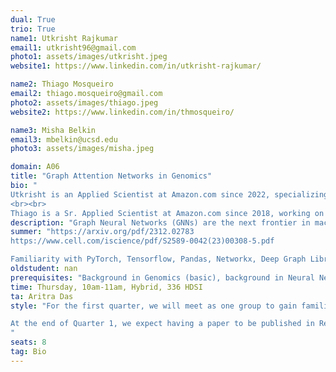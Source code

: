 ```yaml
---
dual: True
trio: True
name1: Utkrisht Rajkumar
email1: utkrisht96@gmail.com
photo1: assets/images/utkrisht.jpeg
website1: https://www.linkedin.com/in/utkrisht-rajkumar/

name2: Thiago Mosqueiro
email2: thiago.mosqueiro@gmail.com
photo2: assets/images/thiago.jpeg
website2: https://www.linkedin.com/in/thmosqueiro/

name3: Misha Belkin
email3: mbelkin@ucsd.edu
photo3: assets/images/misha.jpeg

domain: A06
title: "Graph Attention Networks in Genomics"
bio: "
Utkrisht is an Applied Scientist at Amazon.com since 2022, specializing in Graph Machine Learning, NLP, and Computer Vision to detect high-velocity fraud events and cybersecurity threats in Amazon and AWS. Some of his innovations include web tracking of buyers and sellers in Amazon, generating billion-scale graphs of Amazon traffic, and spam protection for Amazon customers. Utkrisht is a San Diego local and completed his undergraduate degree (2017), master's degree (2019), and PhD (2022) all at UCSD. He also has a mini-MBA from the Rady School of Management, UCSD. During his PhD, Utkrisht conducted research on applying deep learning techniques to discover elusive mutations in cancer genomes. He has been a teaching assistant for courses at both undergraduate and graduate levels in the Computer Science and Bioengineering Departments. Outside of work, Utkrisht spends his time flying (he is a private pilot) and playing pickleball.
<br><br>
Thiago is a Sr. Applied Scientist at Amazon.com since 2018, working on a variety of topics such as large language models, recommendation systems, neural networks, de-biasing methodologies, causal inference, and ML Ops. Originally from Brazil, Thiago is a physicist by training, finishing his PhD on 2015 on mathematical modeling of biological neural networks. Since then, Thiago worked as a Postdoctoral fellow for UCSD on projects involving ML applied to neuroscience, systems biology, and finance. Thiago also taugh two graduate classes on big data for finance as visiting professor for the Rady School of Management, UCSD. In 2017, Thiago moved to UCLA where he was a Postdoctoral fellow and part of the Collaboratory where he created a 3-day intensive course on Machine Learning for biologists which continues until today. Outside work, Thiago spends most of his time playing music."
description: "Graph Neural Networks (GNNs) are the next frontier in machine learning, designed to navigate the intricate web of connections in real-world data. They harness neural networks to unravel hidden patterns and insights buried within complex relationships, from social media graphs to molecular structures. GNNs are already making waves in fields like biology and drug discovery, transforming phenomena into graph structures to predict protein interactions and uncover new drug candidates. As the field evolves, we're exploring exciting frontiers like Graph Large Language Models, bringing the power of language models to graph-structured data. The primary objectives of this project (1) to comprehend biological complexities through the lens of machine learning and (2) to design and apply tailored GNN models to address intricate biological problems."
summer: "https://arxiv.org/pdf/2312.02783 
https://www.cell.com/iscience/pdf/S2589-0042(23)00308-5.pdf

Familiarity with PyTorch, Tensorflow, Pandas, Networkx, Deep Graph Library"
oldstudent: nan
prerequisites: "Background in Genomics (basic), background in Neural Networks (training small feedforward networks/MLP)"
time: Thursday, 10am-11am, Hybrid, 336 HDSI
ta: Aritra Das
style: "For the first quarter, we will meet as one group to gain familiarity and confidence with the main concepts of precision Graph Neural Networks and its application to Genomics. For the second quarter, we will split into smaller groups which will independently build on top of the concepts developed in the first quarter. At the end of Quarter 1, we expect having a paper to be published in Re:Science. Students will work on publicly available datasets and will be doing all the analysis on their own. GitHub will be used as the primary channel to report results and progress. Students will be expected to know basic concepts of neural networks, such as how back-propagation works, how to change meta-parameters such as learning rate, etc. Students are not required to understand in details how Graph Neural Networks work, as will save time to study this topic in Quarter 1.

At the end of Quarter 1, we expect having a paper to be published in Re:Science.
"
seats: 8
tag: Bio
---
```

